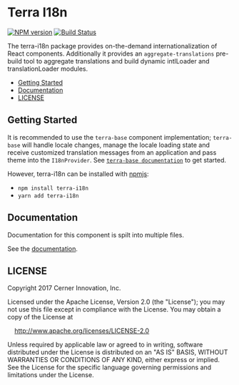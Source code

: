 # Terra I18n


[![NPM version](http://img.shields.io/npm/v/terra-i18n.svg)](https://www.npmjs.org/package/terra-i18n)
[![Build Status](https://travis-ci.org/cerner/terra-core.svg?branch=master)](https://travis-ci.org/cerner/terra-core)

The terra-i18n package provides on-the-demand internationalization of React components. Additionally it provides an `aggregate-translations` pre-build tool to aggregate translations and build dynamic intlLoader and translationLoader modules.

- [Getting Started](#getting-started)
- [Documentation](#documentation)
- [LICENSE](#license)

## Getting Started

It is recommended to use the `terra-base` component implementation; `terra-base` will handle locale changes, manage the locale loading state and receive customized translation messages from an application and pass theme into the `I18nProvider`. See [`terra-base documentation`](https://github.com/cerner/terra-core/tree/master/packages/terra-base) to get started.

However, terra-i18n can be installed with [npmjs](https://www.npmjs.com):
  - `npm install terra-i18n`
  - `yarn add terra-i18n`


## Documentation

Documentation for this component is spilt into multiple files.

See the [documentation](docs/).

## LICENSE

Copyright 2017 Cerner Innovation, Inc.

Licensed under the Apache License, Version 2.0 (the "License"); you may not use this file except in compliance with the License. You may obtain a copy of the License at

&nbsp;&nbsp;&nbsp;&nbsp;http://www.apache.org/licenses/LICENSE-2.0

Unless required by applicable law or agreed to in writing, software distributed under the License is distributed on an "AS IS" BASIS, WITHOUT WARRANTIES OR CONDITIONS OF ANY KIND, either express or implied. See the License for the specific language governing permissions and limitations under the License.
